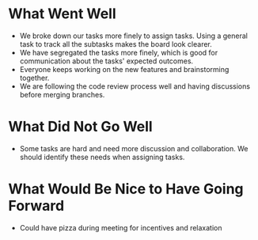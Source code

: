 # What Went Well
- We broke down our tasks more finely to assign tasks. Using a general task to track all the subtasks makes the board look clearer.
- We have segregated the tasks more finely, which is good for communication about the tasks' expected outcomes.
- Everyone keeps working on the new features and brainstorming together.
- We are following the code review process well and having discussions before merging branches.



# What Did Not Go Well
- Some tasks are hard and need more discussion and collaboration. We should identify these needs when assigning tasks.

# What Would Be Nice to Have Going Forward
- Could have pizza during meeting for incentives and relaxation




